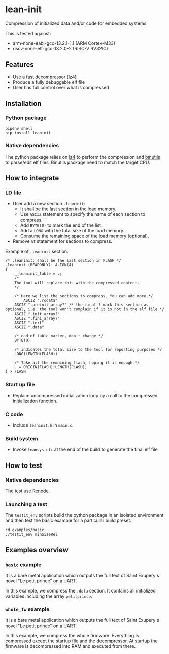 # lean-init
Compression of initialized data and/or code for embedded systems.

This is tested against:
- arm-none-eabi-gcc-13.2.1-1.1 (ARM Cortex-M33)
- riscv-none-elf-gcc-13.2.0-2 (RISC-V RV32IC)

## Features

- Use a fast decompressor ([lz4](https://lz4.org/))
- Produce a fully debuggable elf file
- User has full control over what is compressed

## Installation

### Python package
````
pipenv shell
pip install leaninit
````

### Native dependencies
The python package relies on [lz4](https://lz4.org/) to perform the compression and [binutils](https://www.gnu.org/software/binutils/) to parse/edit elf files.
Binutils package need to match the target CPU.

## How to integrate

### LD file
- User add a new section `.leaninit`:
  - It shall be the last section in the load memory.
  - Use `ASCIZ` statement to specify the name of each section to compress.
  - Add `BYTE(0)` to mark the end of the list.
  - Add a `LONG` with the total size of the load memory.
  - Consume the remaining space of the load memory (optional).
- Remove `AT` statement for sections to compress.

Example of `.leaninit` section:

````
/* .leaninit: shall be the last section in FLASH */
.leaninit (READONLY): ALIGN(4)
{
    __leaninit_table = .;
    /* 
    The tool will replace this with the compressed content.
    */

    /* Here we list the sections to compress. You can add more.*/
        ASCIZ ".rodata"
    ASCIZ ".preinit_array?" /* the final ? mark this section as optional, i.e. the tool won't complain if it is not in the elf file */
    ASCIZ ".init_array?"
    ASCIZ ".fini_array?"
    ASCIZ ".text" 
    ASCIZ ".data"

    /* end of table marker, don't change */
    BYTE(0)
        
    /* indicates the total size to the tool for reporting purposes */
    LONG(LENGTH(FLASH))

    /* Take all the remaining flash, hoping it is enough */
    . = ORIGIN(FLASH)+LENGTH(FLASH);
} > FLASH
````

### Start up file
- Replace uncompressed initialization loop by a call to the compressed initialization function. 

### C code
- Include `leaninit.h` in `main.c`.

### Build system
- Invoke `leansys.cli` at the end of the build to generate the final elf file.

## How to test

### Native dependencies
The test use [Renode](https://renode.readthedocs.io/en/latest/index.html).

### Launching a test
The `testit_env` scripts build the python package in an isolated environment and then test the basic example for a particular build preset.

````
cd examples/basic
./testit_env minSizeRel
````

## Examples overview

### `basic` example
It is a bare metal application which outputs the full text of Saint Exupery's novel "Le petit prince" on a UART.

In this example, we compress the `.data` section. It contains all initialized variables including the array `petitprince`.

### `whole_fw` example
It is a bare metal application which outputs the full text of Saint Exupery's novel "Le petit prince" on a UART.

In this example, we compress the whole firmware. Everything is compressed except the startup file and the decompressor.
At startup the firmware is decompressed into RAM and executed from there.